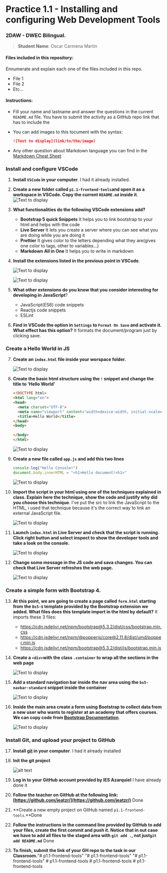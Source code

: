 # Practice 1.1 - Installing and configuring Web Development Tools

### 2DAW - DWEC Bilingual. 

> **Student Name**: Oscar Carmena Martin

#### Files included in this repository:

Ennumerate and explain each one of the files included in this repo.

- File 1
- File 2
- Etc...

#### Instructions: 

- Fill your name and lastname and answer the questions in the current `README.md` file. You have to submit the activity as a GitHub repo link that has to include the 

- You can add images to this tocument with the syntax:

    ```md
    ![Text to display](link/to/the/image)
    ```

- Any other question about Markdown language you can find in the [Markdown Cheat Sheet](https://www.markdownguide.org/cheat-sheet/)

### Install and configure VSCode

1. **Install `VSCode` in your computer**. 
    I had it already installed.
2. **Create a new folder called `p1.1-frontend-tools`and open it as a workspace in VSCode. Copy the current `README.md` inside it**.
    ![Text to display](img/pregunta2.png)
3. **What functionalities do the following VSCode extensions add?**
   - **Bootstrap 5 quick Snippets** It helps you to link bootstrap to your html and helps with the code
   - **Live Server** It lets you create a server where you can see what you are doing while you are doing it
   - **Prettier** It gives color to the letters depending what they are(gives one color to tags, other to variables...)
   - **Markdown All in One** It helps you to write in markdown 
4. **Install the extensions listed in the previous point in VSCode**.
   
   
   
   
    ![Text to display](img/pregunta4.png)
    
    ![Text to display](img/pregunta4(1).png)



5. **What other extensions do you know that you consider interesting for developing in JavaScript**?
   - JavaScript(ES6) code snippets
   - Reactjs code snippets
   - ESLint
6. **Find in VSCode the option in `Settings` to `Format On Save` and activate it. What effect has this option?**
    It formats the document/program just by clicking save.
### Create a Hello World in JS

7. **Create an `index.html` file inside your worspace folder.**
    
    
    
    ![Text to display](img/pregunta7.png)
8. **Create the basic html structure using the `!` snippet and change the title to 'Hello World'**

    ````html
    <!DOCTYPE html>
    <html lang="en">
    <head>
      <meta charset="UTF-8">
      <meta name="viewport" content="width=device-width, initial-scale=1.0">
      <title>Hello World</title>
    </head>
    <body>
      
    </body>
    </html>
    ````

     ![Text to display](img/pregunta8.png)
9.  **Create a new file called `app.js` and add this two lines**

    ````javascript
    console.log("Hello Console!")
    document.body.innerHTML = "<h1>Hello document!<h1>"
    ````

    ![Text to display](img/pregunta9.png)
10. **Import the script in your html using one of the techniques explained in class. Explain here the technique, show the code and justify why did you choose this technique**.
    I've put the src to link the JavaScript to the HTML, i used that technique because it's the correct way to link an external JavaScript file.


     ![Text to display](img/pregunta10.png)
11. **Launch `index.html` in Live Server and check that the script is running. Click right button and select inspect to show the developer tools and take a look on the console.**
    

    ![Text to display](img/pregunta11.png)


12. **Change some message in the JS code and sava changes. You can check that Live Server refreshes the web page.**


     ![Text to display](img/pregunta12.png)


### Create a simple form with Bootstrap 4. 

13. **At this point, we are going to create a page called `form.html` starting from the `Bs5-$` template provided by the Bootstrap extension we added. What files does this template import in the html by default?**
    It imports these 3 files:
    - https://cdn.jsdelivr.net/npm/bootstrap@5.3.2/dist/css/bootstrap.min.css
    - https://cdn.jsdelivr.net/npm/@popperjs/core@2.11.8/dist/umd/popper.min.js
    - https://cdn.jsdelivr.net/npm/bootstrap@5.3.2/dist/js/bootstrap.min.js
   
14. **Create a `<div>`with the class `.container` to wrap all the sections in the web page**
    

    ![Text to display](img/pregunta13.png)

    
15. **Add a standard navigation bar inside the nav area using the `bs5-navbar-standard` snippet inside the container**
    

    ![Text to display](img/pregunta15.png)

16. **Inside the main area create a form using Bootstrap to collect data from a new user who wants to register at an academy that offers courses. We can copy code from [Bootstrap Documentation](https://getbootstrap.com/docs/5.0/forms/overview/)**. 


    ![Text to display](img/pregunta16.png)

### Install Git, and upload your project to GitHub

17. **Install [git](https://git-scm.com/) in your computer**. I had it already installed
    
18. **Init the git project**


    ![alt text](image-2.png)
    

19. **Log in to your GitHub account provided by IES Azarquiel** I have already done it
    
20. **Follow the teacher on GitHub at the following link: [https://github.com/jeatzr/](https://github.com/jeatzr/)** Done
    
21. **Create a new empty project on GitHub named `p1.1-frontend-tools`.**Done
    
22. **Follow the instructions in the command line provided by GitHub to add your files, create the first commit and push it. Notice that in out case we have to add all files to the staged area with `git add .`, not just`git add README.md`**  Done
    
23. **To finish, submit the link of your GH repo to the task in our Classroom.**"# p1.1-frontend-tools" 
"# p1.1-frontend-tools" 
"# p1.1-frontend-tools" 
#   p 1 . 1 - f r o n t e n d - t o o l s  
 #   p 1 . 1 - f r o n t e n d - t o o l s  
 #   p 1 . 1 - f r o n t e n d - t o o l s  
 